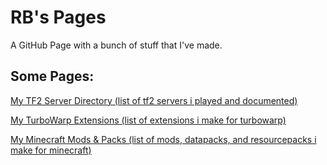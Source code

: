 # RB's Pages
A GitHub Page with a bunch of stuff that I've made.

## Some Pages:
[My TF2 Server Directory (list of tf2 servers i played and documented)](https://rbryanyt.github.io/tf2_server_dir/rbs_tf_server_dir.htm)

[My TurboWarp Extensions (list of extensions i make for turbowarp)](https://rbryanyt.github.io/turbowarp_extensions/extensions.htm)

[My Minecraft Mods & Packs (list of mods, datapacks, and resourcepacks i make for minecraft)](https://rbryanyt.github.io/minecraft_mods_and_packs/all.htm)